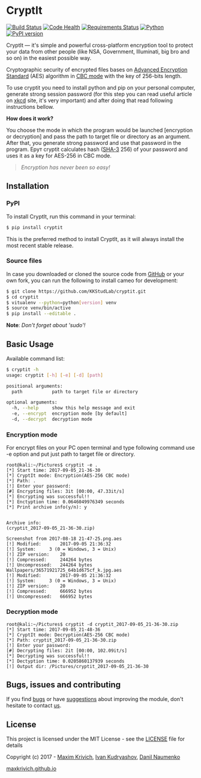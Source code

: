 # CryptIt
[![Build Status](https://travis-ci.org/KKStudLab/cryptit.svg?branch=master)](https://travis-ci.org/KKStudLab/cryptit)
[![Code Health](https://landscape.io/github/KKStudLab/cryptit/master/landscape.svg?style=flat)](https://landscape.io/github/KKStudLab/cryptit/master)
[![Requirements Status](https://requires.io/github/KKStudLab/cryptit/requirements.svg?branch=master)](https://requires.io/github/KKStudLab/cryptit/requirements/?branch=master)
[![Python](https://img.shields.io/badge/python-2.7+,%203.5+-blue.svg)](https://github.com/KKStudLab/cryptit)
[![PyPI version](https://badge.fury.io/py/cryptit.svg)](https://badge.fury.io/py/cryptit)

CryptIt — it's simple and powerful cross-platform encryption tool to protect your data from other people (like NSA, Government, Illuminati, big bro and so on) in the easiest possible way. 

Cryptographic security of encrypted files bases on [Advanced Encryption Standard]  (AES) algorithm in [CBC mode] with the key of 256-bits length.

To use cryptit you need to install python and pip on your personal computer, generate strong session password (for this step you can read useful article on [xkcd] site, it's very important) and after doing that read following instructions bellow.

__How does it work?__

You choose the mode in which the program would be launched [encryption or decryption] and pass the path to target file or directory as an argument. After that, you generate strong password and use that password in the program. Ерут cryptit calculates hash ([SHA-3] 256) of your password and uses it as a key for AES-256 in CBC mode.

> _Encryption has never been so easy!_

## Installation

### PyPI
To install CryptIt, run this command in your terminal:
```sh
$ pip install cryptit
```
This is the preferred method to install CryptIt, as it will always install the most recent stable release.

### Source files
In case you downloaded or cloned the source code from [GitHub] or your own fork, you can run the following to install cameo for development:

```sh
$ git clone https://github.com/KKStudLab/cryptit.git
$ cd cryptit
$ vitualenv --python=python[version] venv
$ source venv/bin/active
$ pip install --editable .
```
**Note**: _Don't forget about 'sudo'!_

## Basic Usage
Available command list:
```sh
$ cryptit -h
usage: cryptit [-h] [-e] [-d] [path]

positional arguments:
  path           path to target file or directory

optional arguments:
  -h, --help     show this help message and exit
  -e, --encrypt  encryption mode [by default]
  -d, --decrypt  decryption mode
```

### Encryption mode
For encrypt files on your PC open terminal and type following command use -e option and put just path to target file or directory.
```
root@kali:~/Pictures$ cryptit -e .
[*] Start time: 2017-09-05_21-36-30
[*] CryptIt mode: Encryption(AES-256 CBC mode)
[*] Path: .
[!] Enter your password: 
[#] Encrypting files: 3it [00:00, 47.33it/s]
[*] Encrypting was successful!!
[*] Enctyption time: 0.0646049976349 seconds
[*] Print archive info(y/n): y


Archive info:
(cryptit_2017-09-05_21-36-30.zip)

Screenshot from 2017-08-18 21-47-25.png.aes
[!] Modified:		2017-09-05 21:36:32
[!] System:		3 (0 = Windows, 3 = Unix)
[!] ZIP version:	20
[!] Compressed:		244264 bytes
[!] Uncompressed:	244264 bytes
Wallpapers/36571921725_64b1d675cf_k.jpg.aes
[!] Modified:		2017-09-05 21:36:32
[!] System:		3 (0 = Windows, 3 = Unix)
[!] ZIP version:	20
[!] Compressed:		666952 bytes
[!] Uncompressed:	666952 bytes
```

### Decryption mode
```
root@kali:~/Pictures$ cryptit -d cryptit_2017-09-05_21-36-30.zip 
[*] Start time: 2017-09-05_21-48-36
[*] CryptIt mode: Decryption(AES-256 CBC mode)
[*] Path: cryptit_2017-09-05_21-36-30.zip
[!] Enter your password: 
[#] Decrypting files: 2it [00:00, 102.09it/s]
[*] Decrypting was successful!!
[*] Dectyption time: 0.0205860137939 seconds
[!] Output dir: /Pictures/cryptit_2017-09-05_21-36-30
```

## Bugs, issues and contributing

If you find [bugs] or have [suggestions] about improving the module, don't hesitate to contact [us].


## License

This project is licensed under the MIT License - see the [LICENSE] file for details

Copyright (c) 2017 - [Maxim Krivich], [Ivan Kudryashov], [Danil Naumenko]

[maxkrivich.github.io](https://maxkrivich.github.io/)

[Advanced Encryption Standard]: <https://en.wikipedia.org/wiki/Advanced_Encryption_Standard>
[CBC mode]: <https://en.wikipedia.org/wiki/Block_cipher_mode_of_operation#Cipher_Block_Chaining_.28CBC.29>
[xkcd]: <https://xkcd.com/936/>
[SHA-3]: <https://en.wikipedia.org/wiki/SHA-3>
[GitHub]: <https://github.com/KKStudLab/cryptit>
[bugs]: <https://github.com/KKStudLab/cryptit/issues>
[suggestions]: <https://github.com/KKStudLab/cryptit/issues>
[us]: <https://github.com/KKStudLab/cryptit/blob/master/AUTHORS.md>
[LICENSE]: <https://github.com/KKStudLab/cryptit/blob/master/LICENSE>
[Maxim Krivich]: <https://github.com/maxkrivich>
[Ivan Kudryashov]: <https://github.com/entick>
[Danil Naumenko]: <https://github.com/umqa>
